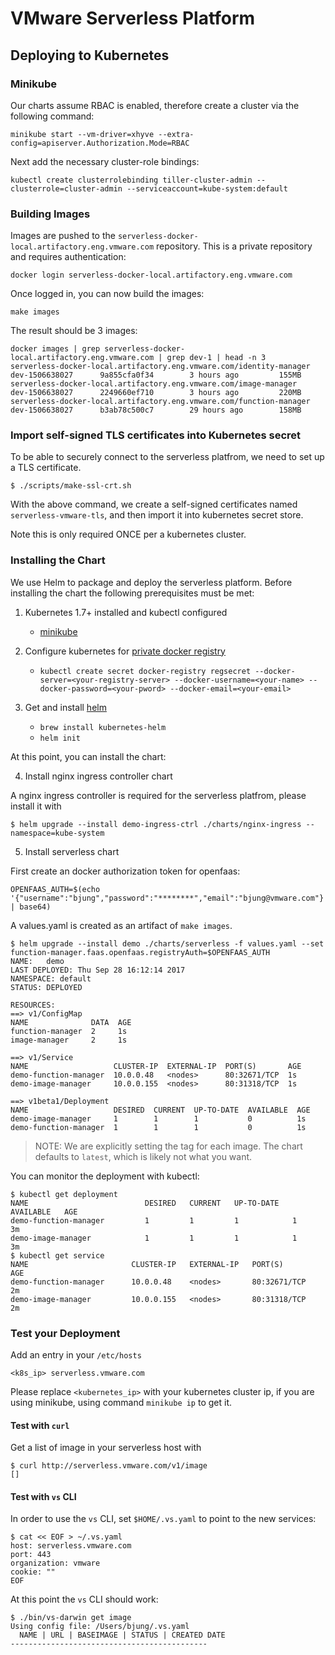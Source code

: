 # VMware Serverless Platform


## Deploying to Kubernetes

### Minikube

Our charts assume RBAC is enabled, therefore create a cluster via the following command:

```
minikube start --vm-driver=xhyve --extra-config=apiserver.Authorization.Mode=RBAC
```

Next add the necessary cluster-role bindings:

```
kubectl create clusterrolebinding tiller-cluster-admin --clusterrole=cluster-admin --serviceaccount=kube-system:default
```

### Building Images

Images are pushed to the `serverless-docker-local.artifactory.eng.vmware.com` repository.  This is a private repository
and requires authentication:

```
docker login serverless-docker-local.artifactory.eng.vmware.com
```

Once logged in, you can now build the images:

```
make images
```

The result should be 3 images:

```
docker images | grep serverless-docker-local.artifactory.eng.vmware.com | grep dev-1 | head -n 3
serverless-docker-local.artifactory.eng.vmware.com/identity-manager                 dev-1506638027      9a855cfa0f34        3 hours ago         155MB
serverless-docker-local.artifactory.eng.vmware.com/image-manager                    dev-1506638027      2249660ef710        3 hours ago         220MB
serverless-docker-local.artifactory.eng.vmware.com/function-manager                 dev-1506638027      b3ab78c500c7        29 hours ago        158MB
```

### Import self-signed TLS certificates into Kubernetes secret

To be able to securely connect to the serverless platfrom, we need to set up a TLS certificate.

```
$ ./scripts/make-ssl-crt.sh
```

With the above command, we create a self-signed certificates named ``serverless-vmware-tls``, and then import it into kubernetes secret store.

Note this is only required ONCE per a kubernetes cluster.

### Installing the Chart

We use Helm to package and deploy the serverless platform.  Before installing the chart the following prerequisites
must be met:

1. Kubernetes 1.7+ installed and kubectl configured
    - [minikube](https://kubernetes.io/docs/getting-started-guides/minikube/)

2. Configure kubernetes for [private docker registry](https://kubernetes.io/docs/tasks/configure-pod-container/pull-image-private-registry/)
    - `kubectl create secret docker-registry regsecret --docker-server=<your-registry-server> --docker-username=<your-name> --docker-password=<your-pword> --docker-email=<your-email>`

3. Get and install [helm](https://github.com/kubernetes/helm)
    - `brew install kubernetes-helm`
    - `helm init`

At this point, you can install the chart:

4. Install nginx ingress controller chart

A nginx ingress controller is required for the serverless platfrom, please install it with
```
$ helm upgrade --install demo-ingress-ctrl ./charts/nginx-ingress --namespace=kube-system
```

5. Install serverless chart

First create an docker authorization token for openfaas:

```
OPENFAAS_AUTH=$(echo '{"username":"bjung","password":"********","email":"bjung@vmware.com"}' | base64)
```

A values.yaml is created as an artifact of `make images`.
```
$ helm upgrade --install demo ./charts/serverless -f values.yaml --set function-manager.faas.openfaas.registryAuth=$OPENFAAS_AUTH
NAME:   demo
LAST DEPLOYED: Thu Sep 28 16:12:14 2017
NAMESPACE: default
STATUS: DEPLOYED

RESOURCES:
==> v1/ConfigMap
NAME              DATA  AGE
function-manager  2     1s
image-manager     2     1s

==> v1/Service
NAME                   CLUSTER-IP  EXTERNAL-IP  PORT(S)       AGE
demo-function-manager  10.0.0.48   <nodes>      80:32671/TCP  1s
demo-image-manager     10.0.0.155  <nodes>      80:31318/TCP  1s

==> v1beta1/Deployment
NAME                   DESIRED  CURRENT  UP-TO-DATE  AVAILABLE  AGE
demo-image-manager     1        1        1           0          1s
demo-function-manager  1        1        1           0          1s
```

> NOTE: We are explicitly setting the tag for each image.  The chart defaults to `latest`, which is likely not what you
> want.

You can monitor the deployment with kubectl:

```
$ kubectl get deployment
NAME                          DESIRED   CURRENT   UP-TO-DATE   AVAILABLE   AGE
demo-function-manager         1         1         1            1           3m
demo-image-manager            1         1         1            1           3m
$ kubectl get service
NAME                       CLUSTER-IP   EXTERNAL-IP   PORT(S)          AGE
demo-function-manager      10.0.0.48    <nodes>       80:32671/TCP     2m
demo-image-manager         10.0.0.155   <nodes>       80:31318/TCP     2m
```


### Test your Deployment

Add an entry in your ``/etc/hosts``

```
<k8s_ip> serverless.vmware.com
```
Please replace ``<kubernetes_ip>`` with your kubernetes cluster ip, if you are using minikube, using command ``minikube ip`` to get it.

#### Test with ``curl``

Get a list of image in your serverless host with
```
$ curl http://serverless.vmware.com/v1/image
[]
```

#### Test with ``vs`` CLI

In order to use the `vs` CLI, set `$HOME/.vs.yaml` to point to the new services:

```
$ cat << EOF > ~/.vs.yaml
host: serverless.vmware.com
port: 443
organization: vmware
cookie: ""
EOF
```

At this point the `vs` CLI should work:

```
$ ./bin/vs-darwin get image
Using config file: /Users/bjung/.vs.yaml
  NAME | URL | BASEIMAGE | STATUS | CREATED DATE
--------------------------------------------
```